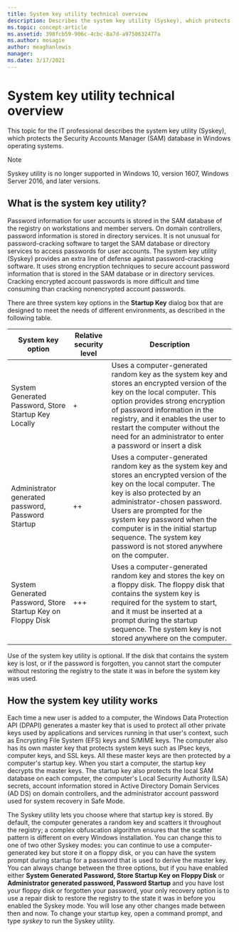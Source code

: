 ```yaml
---
title: System key utility technical overview
description: Describes the system key utility (Syskey), which protects the Security Accounts Manager (SAM) database in Windows operating systems.
ms.topic: concept-article
ms.assetid: 398fcb59-906c-4cbc-8a7d-a9750632477a
ms.author: mosagie
author: meaghanlewis
manager: 
ms.date: 3/17/2021
---
```

# System key utility technical overview

This topic for the IT professional describes the system key utility (Syskey), which protects the Security Accounts Manager (SAM) database in Windows operating systems.

> [!NOTE]
> Syskey utility is no longer supported in Windows 10, version 1607, Windows Server 2016, and later versions.

## What is the system key utility?

Password information for user accounts is stored in the SAM database of the registry on workstations and member servers. On domain controllers, password information is stored in directory services. It is not unusual for password-cracking software to target the SAM database or directory services to access passwords for user accounts. The system key utility (Syskey) provides an extra line of defense against password-cracking software. It uses strong encryption techniques to secure account password information that is stored in the SAM database or in directory services. Cracking encrypted account passwords is more difficult and time consuming than cracking nonencrypted account passwords.

There are three system key options in the **Startup Key** dialog box that are designed to meet the needs of different environments, as described in the following table.

|System key option|Relative security level|Description|
|---|---|---|
|System Generated Password, Store Startup Key Locally|+|Uses a computer-generated random key as the system key and stores an encrypted version of the key on the local computer. This option provides strong encryption of password information in the registry, and it enables the user to restart the computer without the need for an administrator to enter a password or insert a disk|
|Administrator generated password, Password Startup|++|Uses a computer-generated random key as the system key and stores an encrypted version of the key on the local computer. The key is also protected by an administrator-chosen password. Users are prompted for the system key password when the computer is in the initial startup sequence. The system key password is not stored anywhere on the computer.|
|System Generated Password, Store Startup Key on Floppy Disk|+++|Uses a computer-generated random key and stores the key on a floppy disk. The floppy disk that contains the system key is required for the system to start, and it must be inserted at a prompt during the startup sequence. The system key is not stored anywhere on the computer.|

Use of the system key utility is optional. If the disk that contains the system key is lost, or if the password is forgotten, you cannot start the computer without restoring the registry to the state it was in before the system key was used.

## How the system key utility works

Each time a new user is added to a computer, the Windows Data Protection API (DPAPI) generates a master key that is used to protect all other private keys used by applications and services running in that user's context, such as Encrypting File System (EFS) keys and S/MIME keys. The computer also has its own master key that protects system keys such as IPsec keys, computer keys, and SSL keys. All these master keys are then protected by a computer's startup key. When you start a computer, the startup key decrypts the master keys. The startup key also protects the local SAM database on each computer, the computer's Local Security Authority (LSA) secrets, account information stored in Active Directory Domain Services (AD DS) on domain controllers, and the administrator account password used for system recovery in Safe Mode.

The Syskey utility lets you choose where that startup key is stored. By default, the computer generates a random key and scatters it throughout the registry; a complex obfuscation algorithm ensures that the scatter pattern is different on every Windows installation. You can change this to one of two other Syskey modes: you can continue to use a computer-generated key but store it on a floppy disk, or you can have the system prompt during startup for a password that is used to derive the master key. You can always change between the three options, but if you have enabled either **System Generated Password, Store Startup Key on Floppy Disk** or **Administrator generated password, Password Startup** and you have lost your floppy disk or forgotten your password, your only recovery option is to use a repair disk to restore the registry to the state it was in before you enabled the Syskey mode. You will lose any other changes made between then and now. To change your startup key, open a command prompt, and type *syskey* to run the Syskey utility.
